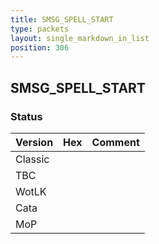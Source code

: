 ```yaml
---
title: SMSG_SPELL_START
type: packets
layout: single_markdown_in_list
position: 306
---
```


## SMSG_SPELL_START

### Status

Version | Hex | Comment
---------- | ---------- | ---------- 
Classic |  |  
TBC |  |  
WotLK |  |  
Cata |  |  
MoP |  |  